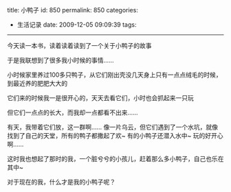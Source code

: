 title: 小鸭子
id: 850
permalink: 850
categories:
  - 生活记录
date: 2009-12-05 09:09:39
tags:
---

今天读一本书，读着读着读到了一个关于小鸭子的故事

于是我联想到了很多我小时候的事情……

小时候家里养过100多只鸭子，从它们刚出壳没几天身上只有一点点绒毛的时候，到最近养的肥肥大大的
<!-- more -->
它们来的时候我一是很开心的，天天去看它们，小时也会抓起来一只玩

但它们一点点的长大，而我却一点都看不出来……

有天，我带着它们放，这一群啊…… 像一片乌云，但它们遇到了一个水坑，就像找到了自己的天堂，所有的鸭子都撒起了欢~ 有的小鸭子还潜入水中~ 玩的好开心啊……

这时我也想起了那时的我，一个脏兮兮的小孩儿，赶着那么多小鸭子，自己也乐在其中~

对于现在的我，什么才是我的小鸭子呢？
